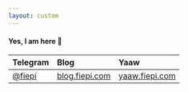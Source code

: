```yaml
---
layout: custom
---
```


#### [](#header-4) Yes, I am here 🤕

|Telegram|Blog|Yaaw|
|:--------|:-------|:--------|
|[@fiepi](https://t.me/fiepi)|[blog.fiepi.com](https://blog.fiepi.com)|[yaaw.fiepi.com](https://yaaw.fiepi.com)|


